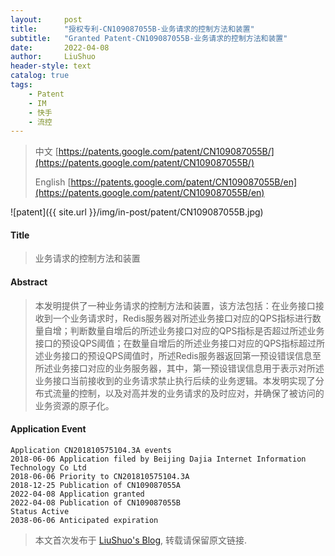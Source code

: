 ```yaml
---
layout:     post
title:      "授权专利-CN109087055B-业务请求的控制方法和装置"
subtitle:   "Granted Patent-CN109087055B-业务请求的控制方法和装置"
date:       2022-04-08
author:     LiuShuo
header-style: text
catalog: true
tags:
    - Patent
    - IM
    - 快手
    - 流控
---
```

> 中文 [https://patents.google.com/patent/CN109087055B/](https://patents.google.com/patent/CN109087055B/)
>
> English [https://patents.google.com/patent/CN109087055B/en](https://patents.google.com/patent/CN109087055B/en)

![patent]({{ site.url }}/img/in-post/patent/CN109087055B.jpg)
#### Title
> 业务请求的控制方法和装置








#### Abstract
> 本发明提供了一种业务请求的控制方法和装置，该方法包括：在业务接口接收到一个业务请求时，Redis服务器对所述业务接口对应的QPS指标进行数量自增；判断数量自增后的所述业务接口对应的QPS指标是否超过所述业务接口的预设QPS阈值；在数量自增后的所述业务接口对应的QPS指标超过所述业务接口的预设QPS阈值时，所述Redis服务器返回第一预设错误信息至所述业务接口对应的业务服务器，其中，第一预设错误信息用于表示对所述业务接口当前接收到的业务请求禁止执行后续的业务逻辑。本发明实现了分布式流量的控制，以及对高并发的业务请求的及时应对，并确保了被访问的业务资源的原子化。








#### Application Event
```
Application CN201810575104.3A events 
2018-06-06 Application filed by Beijing Dajia Internet Information Technology Co Ltd
2018-06-06 Priority to CN201810575104.3A
2018-12-25 Publication of CN109087055A
2022-04-08 Application granted
2022-04-08 Publication of CN109087055B
Status Active
2038-06-06 Anticipated expiration
```
> 本文首次发布于 [LiuShuo's Blog](https://liushuo.me), 
转载请保留原文链接.

